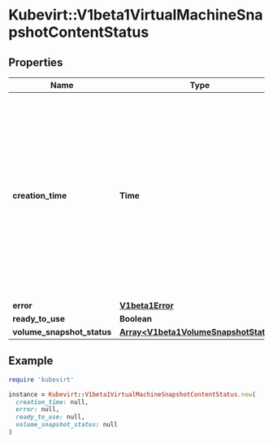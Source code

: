 # Kubevirt::V1beta1VirtualMachineSnapshotContentStatus

## Properties

| Name | Type | Description | Notes |
| ---- | ---- | ----------- | ----- |
| **creation_time** | **Time** | Time is a wrapper around time.Time which supports correct marshaling to YAML and JSON.  Wrappers are provided for many of the factory methods that the time package offers. | [optional] |
| **error** | [**V1beta1Error**](V1beta1Error.md) |  | [optional] |
| **ready_to_use** | **Boolean** |  | [optional] |
| **volume_snapshot_status** | [**Array&lt;V1beta1VolumeSnapshotStatus&gt;**](V1beta1VolumeSnapshotStatus.md) |  | [optional] |

## Example

```ruby
require 'kubevirt'

instance = Kubevirt::V1beta1VirtualMachineSnapshotContentStatus.new(
  creation_time: null,
  error: null,
  ready_to_use: null,
  volume_snapshot_status: null
)
```

